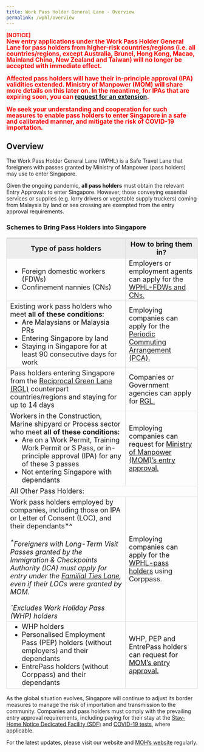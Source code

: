 ```yaml
---
title: Work Pass Holder General Lane - Overview
permalink: /wphl/overview
---
```


<b><span style="color:red">[NOTICE]</span></b><br/>
<b><span style="font-size:16px; line-height:1.0; color:red;">New entry applications under the Work Pass Holder General Lane for pass holders from higher-risk countries/regions (i.e. all countries/regions, except Australia, Brunei, Hong Kong, Macao, Mainland China, New Zealand and Taiwan) will no longer be accepted with immediate effect.</span></b><br/><br/>
<b><span style="font-size:16px;line-height:1.0; color:red;">Affected pass holders will have their in-principle approval (IPA) validities extended. Ministry of Manpower (MOM) will share more details on this later on. In the meantime, for IPAs that are expiring soon, you can <a href="https://www.mom.gov.sg/faq/work-pass-general/how-do-i-extend-the-validity-of-an-in-principle-approval-ipa">request for an extension</a>.</span></b>
<br/><br/>
<b><span style="font-size:16px;line-height:1.0; color:red;">We seek your understanding and cooperation for such measures to enable pass holders to enter Singapore in a safe and calibrated manner, and mitigate the risk of COVID-19 importation.</span></b>

## Overview 

The Work Pass Holder General Lane (WPHL) is a Safe Travel Lane that foreigners with passes granted by Ministry of Manpower (pass holders) may use to enter Singapore.

Given the ongoing pandemic, **all pass holders** must obtain the relevant Entry Approvals to enter Singapore. However, those conveying essential services or supplies (e.g. lorry drivers or vegetable supply truckers) coming from Malaysia by land or sea crossing are exempted from the entry approval requirements.

### Schemes to Bring Pass Holders into Singapore 

<table>
  <thead>
    <tr>
    <th style="margin-top:0px; margin-bottom:0px; font-size:18px; border-top:3px solid #D8D8D8; border-left:1px solid #D8D8D8; border-right:1px solid #D8D8D8; background-color:#EDEDED">Type of pass holders</th>
    <th style="margin-top:0px; margin-bottom:0px; font-size:18px; border-top:3px solid #D8D8D8; border-left:1px solid #D8D8D8; border-right:1px solid #D8D8D8; background-color:#EDEDED">How to bring them in?</th>
    </tr>
    </thead>
    <tbody>
<tr>
<td style="font-size:18px; border-bottom:1px solid #D8D8D8; border-right:1px solid #D8D8D8;  border-left:1px solid #D8D8D8; border-top:1px solid #D8D8D8;">
  <ol style="margin-top:0px; margin-bottom:0px; font-size:18px; list-style-type:disc;">
    <li style="margin-top:0px; margin-bottom:0px; font-size:18px;">Foreign domestic workers (FDWs)</li>
  <li style="margin-top:0px; margin-bottom:0px; font-size:18px;">Confinement nannies (CNs)</li>
  </ol>  
  </td>
<td style="font-size:18px; border-bottom:1px solid #D8D8D8; border-right:1px solid #D8D8D8;  border-left:1px solid #D8D8D8; border-top:1px solid #D8D8D8;">Employers or employment agents can apply for the <a href="/wphl/fdwcn-requirements-and-process">WPHL-FDWs and CNs.</a></td>
</tr>
<tr>
<td style="font-size:18px; border-bottom:1px solid #D8D8D8; border-right:1px solid #D8D8D8;  border-left:1px solid #D8D8D8; border-top:1px solid #D8D8D8;">Existing work pass holders who meet <b>all of these conditions:</b>
   <ol style="margin-top:0px; margin-bottom:0px; font-size:18px; list-style-type:disc;">
    <li style="margin-top:0px; margin-bottom:0px; font-size:18px;">Are Malaysians or Malaysia PRs</li>
  <li style="margin-top:0px; margin-bottom:0px; font-size:18px;">Entering Singapore by land</li>
       <li style="margin-top:0px; margin-bottom:0px; font-size:18px;">Staying in Singapore for at least 90 consecutive days for work </li>
  </ol>    
  </td>
<td style="font-size:18px; border-bottom:1px solid #D8D8D8; border-right:1px solid #D8D8D8;  border-left:1px solid #D8D8D8; border-top:1px solid #D8D8D8;">Employing companies can apply for the <a href="/pca/overview">Periodic Commuting Arrangement (PCA).</a></td>
</tr>
<tr>
<td style="font-size:18px; border-bottom:1px solid #D8D8D8; border-right:1px solid #D8D8D8;  border-left:1px solid #D8D8D8; border-top:1px solid #D8D8D8;">Pass holders entering Singapore from the <a href="/rgl/overview">Reciprocal Green Lane (RGL)</a> counterpart countries/regions and staying for up to 14 days </td>
<td style="font-size:18px; border-bottom:1px solid #D8D8D8; border-right:1px solid #D8D8D8;  border-left:1px solid #D8D8D8; border-top:1px solid #D8D8D8;">Companies or Government agencies can apply for <a href="/rgl/overview">RGL.</a></td>
</tr>
<tr>
<td style="font-size:18px; border-bottom:1px solid #D8D8D8; border-right:1px solid #D8D8D8;  border-left:1px solid #D8D8D8; border-top:1px solid #D8D8D8;">Workers in the Construction, Marine shipyard or Process sector who meet <b>all of these conditions:</b>
  <ol style="margin-top:0px; margin-bottom:0px; font-size:18px; list-style-type:disc;">
    <li style="margin-top:0px; margin-bottom:0px; font-size:18px;">Are on a Work Permit, Training Work Permit or S Pass, or in-principle approval (IPA) for any of these 3 passes</li>
  <li style="margin-top:0px; margin-bottom:0px; font-size:18px;">Not entering Singapore with dependants</li>
  </ol>     
  </td>
<td style="font-size:18px; border-bottom:1px solid #D8D8D8; border-right:1px solid #D8D8D8;  border-left:1px solid #D8D8D8; border-top:1px solid #D8D8D8;">Employing companies can request for <a href="https://www.mom.gov.sg/covid-19/actions-for-companies-to-bring-pass-holders-into-singapore">Ministry of Manpower (MOM)’s entry approval.</a></td>
</tr>
<tr>
<td colspan="2" style="font-size:18px; border-bottom:1px solid #D8D8D8; border-right:1px solid #D8D8D8;  border-left:1px solid #D8D8D8; border-top:1px solid #D8D8D8;">All Other Pass Holders:</td>
</tr>      
<tr>
<td style="font-size:18px; border-bottom:1px solid #D8D8D8; border-right:1px solid #D8D8D8;  border-left:1px solid #D8D8D8; border-top:1px solid #D8D8D8;">Work pass holders employed by companies, including those on IPA or Letter of Consent (LOC), and their dependants*^ <br/><br/><i><sup>*</sup>Foreigners with Long-Term Visit Passes granted by the Immigration & Checkpoints Authority (ICA) must apply for entry under the <a href="/scpr-familial-ties-lane/requirements-and-process">Familial Ties Lane</a>, even if their LOCs were granted by MOM.</i><br/><br/> <i>ˆExcludes Work Holiday Pass (WHP) holders</i>
  </td>
<td style="font-size:18px; border-bottom:1px solid #D8D8D8; border-right:1px solid #D8D8D8;  border-left:1px solid #D8D8D8; border-top:1px solid #D8D8D8;">Employing companies can apply for the <a href="/wphl/owph-requirements-and-process">WPHL-pass holders</a> using Corppass.</td>
</tr>            
<tr>
<td style="font-size:18px; border-bottom:1px solid #D8D8D8; border-right:1px solid #D8D8D8;  border-left:1px solid #D8D8D8; border-top:1px solid #D8D8D8;">
  <ol style="margin-top:0px; margin-bottom:0px; font-size:18px; list-style-type:disc;">
    <li style="margin-top:0px; margin-bottom:0px; font-size:18px;">WHP holders</li>
  <li style="margin-top:0px; margin-bottom:0px; font-size:18px;">Personalised Employment Pass (PEP) holders (without employers) and their dependants
</li>
  <li style="margin-top:0px; margin-bottom:0px; font-size:18px;">EntrePass holders (without Corppass) and their dependants</li>
  </ol>
  </td>
<td style="font-size:18px; border-bottom:1px solid #D8D8D8; border-right:1px solid #D8D8D8;  border-left:1px solid #D8D8D8; border-top:1px solid #D8D8D8;">WHP, PEP and EntrePass holders can request for <a href="https://www.mom.gov.sg/covid-19/how-to-bring-pass-holders-into-singapore">MOM’s entry approval.</a></td>
</tr>
</tbody>
</table>

As the global situation evolves, Singapore will continue to adjust its border measures to manage the risk of importation and transmission to the community. Companies and pass holders must comply with the prevailing entry approval requirements, including paying for their stay at the  [Stay-Home Notice Dedicated Facility (SDF)](/health/shn/sdf) and [COVID-19 tests](/health/covid19-tests), where applicable.

For the latest updates, please visit our website and [MOH’s website](https://www.moh.gov.sg/) regularly.
